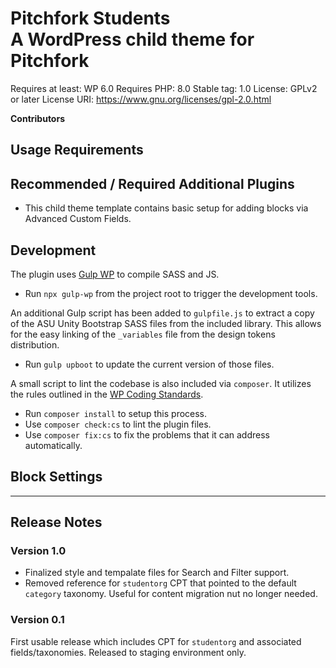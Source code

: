# Pitchfork Students <br/> A WordPress child theme for Pitchfork

Requires at least: WP 6.0
Requires PHP: 8.0
Stable tag: 1.0
License: GPLv2 or later
License URI: https://www.gnu.org/licenses/gpl-2.0.html

**Contributors**

## Usage Requirements

## Recommended / Required Additional Plugins

- This child theme template contains basic setup for adding blocks via Advanced Custom Fields.

## Development

The plugin uses [Gulp WP](https://github.com/cr0ybot/gulp-wp) to compile SASS and JS.

- Run `npx gulp-wp` from the project root to trigger the development tools.

An additional Gulp script has been added to `gulpfile.js` to extract a copy of the ASU Unity Bootstrap SASS files from the included library. This allows for the easy linking of the `_variables` file from the design tokens distribution.

- Run `gulp upboot` to update the current version of those files.

A small script to lint the codebase is also included via `composer`. It utilizes the rules outlined in the [WP Coding Standards](https://github.com/WordPress/WordPress-Coding-Standards).

- Run `composer install` to setup this process.
- Use `composer check:cs` to lint the plugin files.
- Use `composer fix:cs` to fix the problems that it can address automatically.

## Block Settings

<hr>

## Release Notes

### Version 1.0

- Finalized style and tempalate files for Search and Filter support.
- Removed reference for `studentorg` CPT that pointed to the default `category` taxonomy. Useful for content migration nut no longer needed.

### Version 0.1

First usable release which includes CPT for `studentorg` and associated fields/taxonomies. Released to staging environment only.
